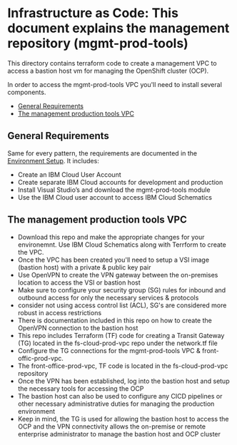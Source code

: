 # Infrastructure as Code: This document explains the management repository (mgmt-prod-tools)

<!--

Check list for every README:
- Verify the requirement are the same, make sure the required plugins are there
- Modify the Project Requirements section. It should be different for every project
- Modify the Project Validation section. It should be different for every project

-->

This directory contains terraform code to create a management VPC to access a bastion host vm for managing the OpenShift cluster (OCP).

In order to access the mgmt-prod-tools VPC you'll need to install several components.

  - [General Requirements](#general-requirements)
  - [The management production tools VPC](#The-management-production-tools-VPC)


## General Requirements

Same for every pattern, the requirements are documented in the [Environment Setup](https://ibm.github.io/cloud-enterprise-examples/iac/setup-environment). It includes:

- Create an IBM Cloud User Account
- Create separate IBM Cloud accounts for development and production
- Install Visual Studio’s and download the mgmt-prod-tools module
- Use the IBM Cloud user account to access IBM Cloud Schematics

## The management production tools VPC 

- Download this repo and make the appropriate changes for your environemnt. Use IBM Cloud Schematics along with Terrform to create the VPC. 
- Once the VPC has been created you'll need to setup a VSI image (bastion host) with a private & public key pair
- Use OpenVPN to create the VPN gateway between the on-premises location to access the VSI or bastion host
- Make sure to configure your security group (SG) rules for inbound and outbound access for only the necessary services & protocols
- consider not using access control list (ACL), SG's are considered more robust in access restrictions
- There is documentation included in this repo on how to create the OpenVPN connection to the bastion host
- This repo includes Terraform (TF) code for creating a Transit Gateway (TG) located in the fs-cloud-prod-vpc repo under the network.tf file
- Configure the TG connections for the mgmt-prod-tools VPC & front-offic-prod-vpc. 
- The front-office-prod-vpc, TF code is located in the fs-cloud-prod-vpc repository
- Once the VPN has been established, log into the bastion host and setup the necessary tools for accessing the OCP
- The bastion host can also be used to configure any CICD pipelines or other necessary administrative duties for managing the production environment
- Keep in mind, the TG is used for allowing the bastion host to access the OCP and the VPN connectivity allows the on-premise or remote enterprise administrator to manage the bastion host and OCP cluster